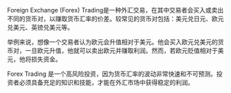 

Foreign Exchange (Forex) Trading是一种外汇交易，在其中交易者会买入或卖出不同的货币对，以赚取货币汇率的价差。较常见的货币对包括：美元兑日元、欧元兑美元、英镑兑美元等。

举例来说，想像一个交易者认为欧元会升值相对于美元。他会买入欧元兑美元的货币对，一旦欧元升值，他就可以卖出欧元并赚取利润。然而，若欧元贬值相对于美元，他将损失资金。

Forex Trading 是一个高风险投资，因为货币汇率的波动非常快速和不可预测。投资者必须具备充足的知识和技能，才能在外汇市场中获得稳定的利润。